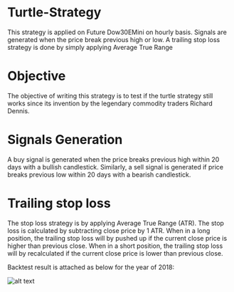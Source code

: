 # Turtle-Strategy 
This strategy is applied on Future Dow30EMini on hourly basis. Signals are generated when the price break previous high or low. A trailing stop loss strategy is done by simply applying Average True Range

# Objective
The objective of writing this strategy is to test if the turtle strategy still works since its invention by the legendary commodity traders Richard Dennis.  

# Signals Generation
A buy signal is generated when the price breaks previous high within 20 days with a bullish candlestick. Similarly, a sell signal is generated if price breaks previous low within 20 days with a bearish candlestick.

# Trailing stop loss
The stop loss strategy is by applying Average True Range (ATR). The stop loss is calculated by subtracting close price by 1 ATR. When in a long position, the trailing stop loss will by pushed up if the current close price is higher than previous close. When in a short position, the trailing stop loss will by recalculated if the current close price is lower than previous close. 

Backtest result is attached as below for the year of 2018:

![alt text](https://github.com/kelvonlys/Turtle-Strategy/blob/main/Turtle.png)





